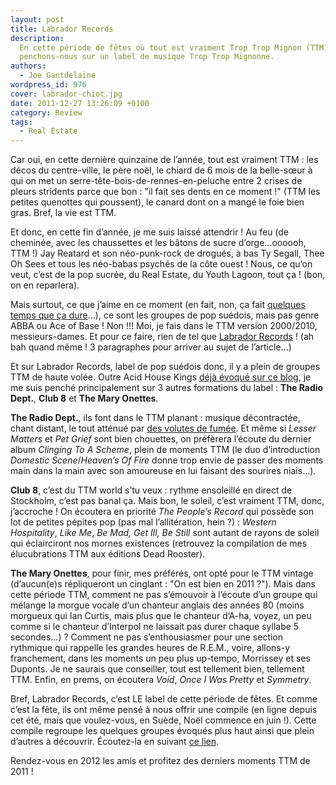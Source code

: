 ```yaml
---
layout: post
title: Labrador Records
description:
  En cette période de fêtes où tout est vraiment Trop Trop Mignon (TTM),
  penchons-nous sur un label de musique Trop Trop Mignonne.
authors:
  - Joe Gantdelaine
wordpress_id: 976
cover: labrador-chiot.jpg
date: 2011-12-27 13:26:09 +0100
category: Review
tags:
  - Real Estate
---
```


Car oui, en cette dernière quinzaine de l’année, tout est vraiment TTM : les
décos du centre-ville, le père noël, le chiard de 6 mois de la belle-sœur à qui
on met un serre-tête-bois-de-rennes-en-peluche entre 2 crises de pleurs
stridents parce que bon : "il fait ses dents en ce moment !" (TTM les petites
quenottes qui poussent), le canard dont on a mangé le foie bien gras. Bref, la
vie est TTM.

Et donc, en cette fin d’année, je me suis laissé attendrir ! Au feu (de
cheminée, avec les chaussettes et les bâtons de sucre d’orge…oooooh, TTM !) Jay
Reatard et son néo-punk-rock de drogués, à bas Ty Segall, Thee Oh Sees et tous
les néo-babas psychés de la côte ouest ! Nous, ce qu’on veut, c’est de la pop
sucrée, du Real Estate, du Youth Lagoon, tout ça ! (bon, on en reparlera).

Mais surtout, ce que j’aime en ce moment (en fait, non, ça fait [quelques temps
que ça dure][i699]…), ce sont les groupes de pop suédois, mais pas genre ABBA ou
Ace of Base ! Non !!! Moi, je fais dans le TTM version 2000/2010,
messieurs-dames. Et pour ce faire, rien de tel que
[Labrador Records](http://www.labrador.se/indexn.php3) ! (ah bah quand même ! 3
paragraphes pour arriver au sujet de l’article…)

Et sur Labrador Records, label de pop suédois donc, il y a plein de groupes TTM
de haute volée. Outre Acid House Kings [déjà évoqué sur ce blog][i699], je me
suis penché principalement sur 3 autres formations du label : **The Radio
Dept.**, **Club 8** et **The Mary Onettes**.

**The Radio Dept.**, ils font dans le TTM planant : musique décontractée, chant
distant, le tout atténué par
[des volutes de fumée](http://allmusic.com/album/clinging-to-a-scheme-r1743484).
Et même si _Lesser Matters_ et _Pet Grief_ sont bien chouettes, on préfèrera
l’écoute du dernier album _Clinging To A Scheme_, plein de moments TTM (le duo
d’introduction _Domestic Scene_/_Heaven’s Of Fire_ donne trop envie de passer
des moments main dans la main avec son amoureuse en lui faisant des sourires
niais…).

**Club 8**, c’est du TTM world s’tu veux : rythme ensoleillé en direct de
Stockholm, c’est pas banal ça. Mais bon, le soleil, c’est vraiment TTM, donc,
j’accroche ! On écoutera en priorité _The People’s Record_ qui possède son lot
de petites pépites pop (pas mal l’allitération, hein ?) : _Western Hospitality_,
_Like Me_, _Be Mad, Get Ill, Be Still_ sont autant de rayons de soleil qui
éclairciront nos mornes existences (retrouvez la compilation de mes
élucubrations TTM aux éditions Dead Rooster).

**The Mary Onettes**, pour finir, mes préférés, ont opté pour le TTM vintage
(d’aucun(e)s répliqueront un cinglant : "On est bien en 2011 ?"). Mais dans
cette période TTM, comment ne pas s’émouvoir à l’écoute d’un groupe qui mélange
la morgue vocale d’un chanteur anglais des années 80 (moins morgueux qui Ian
Curtis, mais plus que le chanteur d’A-ha, voyez, un peu comme si le chanteur
d’Interpol ne laissait pas durer chaque syllabe 5 secondes…) ? Comment ne pas
s’enthousiasmer pour une section rythmique qui rappelle les grandes heures de
R.E.M., voire, allons-y franchement, dans les moments un peu plus up-tempo,
Morrissey et ses Duponts. Je ne saurais que conseiller, tout est tellement bien,
tellement TTM. Enfin, en prems, on écoutera _Void_, _Once I Was Pretty_ et
_Symmetry_.

Bref, Labrador Records, c’est LE label de cette période de fêtes. Et comme c’est
la fête, ils ont même pensé à nous offrir une compile (en ligne depuis cet été,
mais que voulez-vous, en Suède, Noël commence en juin !). Cette compile regroupe
les quelques groupes évoqués plus haut ainsi que plein d’autres à découvrir.
Écoutez-la en suivant [ce lien](http://www.labrador.se/stockholm/).

Rendez-vous en 2012 les amis et profitez des derniers moments TTM de 2011 !

[i699]: https://www.deadrooster.org/parfois-on-s-demande/
